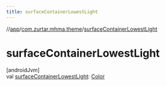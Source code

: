 ```yaml
---
title: surfaceContainerLowestLight
---
```

//[app](../../index.html)/[com.zurtar.mhma.theme](index.html)/[surfaceContainerLowestLight](surface-container-lowest-light.html)



# surfaceContainerLowestLight



[androidJvm]\
val [surfaceContainerLowestLight](surface-container-lowest-light.html): [Color](https://developer.android.com/reference/kotlin/androidx/compose/ui/graphics/Color.html)



